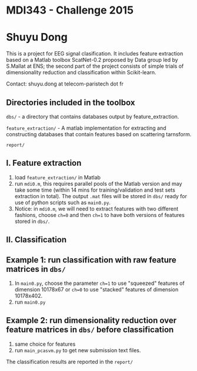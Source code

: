 # MDI343 - Challenge 2015
# Shuyu Dong

This is a project for EEG signal clasification. It includes feature extraction based on a Matlab toolbox ScatNet-0.2 proposed by
Data group led by S.Mallat at ENS; the second part of the project consists of simple trials of dimensionality reduction and classification within Scikit-learn.

Contact: shuyu.dong at telecom-paristech dot fr

Directories included in the toolbox
-----------------------------------

`dbs/`   - a directory that contains databases output by feature_extraction.

`feature_extraction/`  - A matlab implementation for extracting and constructing databases that contain features based on scattering tarnsform.

`report/`


I. Feature extraction
-----
1. load `feature_extraction/` in Matlab
2. run `mdi0.m`, this requires parallel pools of the Matlab version and may take some time (within 14 mins for training/validation and test sets extraction in total). The output `.mat` files will be stored in `dbs/` ready for use of python scripts such as `main0.py`.
3. Notice: in `mdi0.m`, we will need to extract features with two different fashions, choose `ch=0` and then `ch=1` to have both versions of features stored in `dbs/`.


II. Classification
----------------------------
Example 1: run classification with raw feature matrices in `dbs/`
---------------------
1. In `main0.py`, choose the parameter `ch=1` to use "squeezed" features of dimension 10178x67 or `ch=0` to use "stacked" features of dimension 10178x402.
2. run `main0.py`

Example 2: run dimensionality reduction over feature matrices in `dbs/` before classification
---------------------
1. same choice for features
2. run `main_pcasvm.py` to get new submission text files.

The classification results are reported in the `report/`

